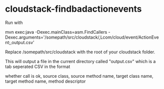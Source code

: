 cloudstack-findbadactionevents
==============================

Run with

mvn exec:java -Dexec.mainClass=asm.FindCallers -Dexec.arguments='/somepath/src/cloudstack/,Lcom/cloud/event/ActionEvent;,output.csv'

Replace /somepath/src/cloudstack with the root of your cloudstack folder.

This will output a file in the current directory called "output.csv" which is a tab seperated CSV in the format

whether call is ok, source class, source method name, target class name, target method name, method descriptor

